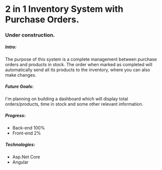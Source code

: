 # 2 in 1 Inventory System with Purchase Orders.

### Under construction.

##### Intro:

The purpose of this system is a complete management between purchase orders and products in stock. The order when marked as completed will automatically send all its products to the
inventory, where you can also make changes.

##### Future Goals:

I'm planning on building a dashboard which will display total orders/products, time in stock and some other relevant information.

##### Progress:

* Back-end 100%
* Front-end 2%

##### Technologies:

* Asp.Net Core
* Angular
